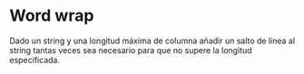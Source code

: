# Word wrap

Dado un string y una longitud máxima de columna añadir un salto de línea al string tantas veces sea necesario para que no supere la longitud especificada.
